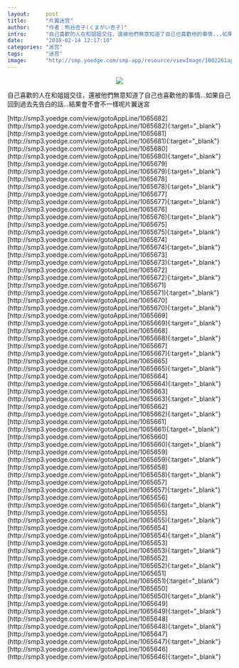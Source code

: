 ```yaml
---
layout:     post
title:      "片翼迷宫"
author:     "作者：熊谷杏子(くまがい杏子)"
intro:      "自己喜歡的人在和姐姐交往，還被他們無意知道了自己也喜歡他的事情...如果自己回到過去先告白的話...結果會不會不一樣呢片翼迷宮"
date:       "2018-02-14 12:17:10"
categories: "迷宫"
tags:       "迷宫"
image:      "http://smp.yoedge.com/smp-app/resource/viewImage/1002261appline.png"
---
```

<div style="text-align: center">
<p><img src="http://smp.yoedge.com/smp-app/resource/viewImage/1002261appline.png"/></p>
</div>
<p class="post-meta">
<span>自己喜歡的人在和姐姐交往，還被他們無意知道了自己也喜歡他的事情...如果自己回到過去先告白的話...結果會不會不一樣呢片翼迷宮</span>
</p>
[http://smp3.yoedge.com/view/gotoAppLine/1065682](http://smp3.yoedge.com/view/gotoAppLine/1065682){:target="_blank"}
[http://smp3.yoedge.com/view/gotoAppLine/1065681](http://smp3.yoedge.com/view/gotoAppLine/1065681){:target="_blank"}
[http://smp3.yoedge.com/view/gotoAppLine/1065680](http://smp3.yoedge.com/view/gotoAppLine/1065680){:target="_blank"}
[http://smp3.yoedge.com/view/gotoAppLine/1065679](http://smp3.yoedge.com/view/gotoAppLine/1065679){:target="_blank"}
[http://smp3.yoedge.com/view/gotoAppLine/1065678](http://smp3.yoedge.com/view/gotoAppLine/1065678){:target="_blank"}
[http://smp3.yoedge.com/view/gotoAppLine/1065677](http://smp3.yoedge.com/view/gotoAppLine/1065677){:target="_blank"}
[http://smp3.yoedge.com/view/gotoAppLine/1065676](http://smp3.yoedge.com/view/gotoAppLine/1065676){:target="_blank"}
[http://smp3.yoedge.com/view/gotoAppLine/1065675](http://smp3.yoedge.com/view/gotoAppLine/1065675){:target="_blank"}
[http://smp3.yoedge.com/view/gotoAppLine/1065674](http://smp3.yoedge.com/view/gotoAppLine/1065674){:target="_blank"}
[http://smp3.yoedge.com/view/gotoAppLine/1065673](http://smp3.yoedge.com/view/gotoAppLine/1065673){:target="_blank"}
[http://smp3.yoedge.com/view/gotoAppLine/1065672](http://smp3.yoedge.com/view/gotoAppLine/1065672){:target="_blank"}
[http://smp3.yoedge.com/view/gotoAppLine/1065671](http://smp3.yoedge.com/view/gotoAppLine/1065671){:target="_blank"}
[http://smp3.yoedge.com/view/gotoAppLine/1065670](http://smp3.yoedge.com/view/gotoAppLine/1065670){:target="_blank"}
[http://smp3.yoedge.com/view/gotoAppLine/1065669](http://smp3.yoedge.com/view/gotoAppLine/1065669){:target="_blank"}
[http://smp3.yoedge.com/view/gotoAppLine/1065668](http://smp3.yoedge.com/view/gotoAppLine/1065668){:target="_blank"}
[http://smp3.yoedge.com/view/gotoAppLine/1065667](http://smp3.yoedge.com/view/gotoAppLine/1065667){:target="_blank"}
[http://smp3.yoedge.com/view/gotoAppLine/1065665](http://smp3.yoedge.com/view/gotoAppLine/1065665){:target="_blank"}
[http://smp3.yoedge.com/view/gotoAppLine/1065664](http://smp3.yoedge.com/view/gotoAppLine/1065664){:target="_blank"}
[http://smp3.yoedge.com/view/gotoAppLine/1065663](http://smp3.yoedge.com/view/gotoAppLine/1065663){:target="_blank"}
[http://smp3.yoedge.com/view/gotoAppLine/1065662](http://smp3.yoedge.com/view/gotoAppLine/1065662){:target="_blank"}
[http://smp3.yoedge.com/view/gotoAppLine/1065661](http://smp3.yoedge.com/view/gotoAppLine/1065661){:target="_blank"}
[http://smp3.yoedge.com/view/gotoAppLine/1065660](http://smp3.yoedge.com/view/gotoAppLine/1065660){:target="_blank"}
[http://smp3.yoedge.com/view/gotoAppLine/1065659](http://smp3.yoedge.com/view/gotoAppLine/1065659){:target="_blank"}
[http://smp3.yoedge.com/view/gotoAppLine/1065658](http://smp3.yoedge.com/view/gotoAppLine/1065658){:target="_blank"}
[http://smp3.yoedge.com/view/gotoAppLine/1065657](http://smp3.yoedge.com/view/gotoAppLine/1065657){:target="_blank"}
[http://smp3.yoedge.com/view/gotoAppLine/1065656](http://smp3.yoedge.com/view/gotoAppLine/1065656){:target="_blank"}
[http://smp3.yoedge.com/view/gotoAppLine/1065655](http://smp3.yoedge.com/view/gotoAppLine/1065655){:target="_blank"}
[http://smp3.yoedge.com/view/gotoAppLine/1065654](http://smp3.yoedge.com/view/gotoAppLine/1065654){:target="_blank"}
[http://smp3.yoedge.com/view/gotoAppLine/1065653](http://smp3.yoedge.com/view/gotoAppLine/1065653){:target="_blank"}
[http://smp3.yoedge.com/view/gotoAppLine/1065652](http://smp3.yoedge.com/view/gotoAppLine/1065652){:target="_blank"}
[http://smp3.yoedge.com/view/gotoAppLine/1065651](http://smp3.yoedge.com/view/gotoAppLine/1065651){:target="_blank"}
[http://smp3.yoedge.com/view/gotoAppLine/1065650](http://smp3.yoedge.com/view/gotoAppLine/1065650){:target="_blank"}
[http://smp3.yoedge.com/view/gotoAppLine/1065649](http://smp3.yoedge.com/view/gotoAppLine/1065649){:target="_blank"}
[http://smp3.yoedge.com/view/gotoAppLine/1065648](http://smp3.yoedge.com/view/gotoAppLine/1065648){:target="_blank"}
[http://smp3.yoedge.com/view/gotoAppLine/1065647](http://smp3.yoedge.com/view/gotoAppLine/1065647){:target="_blank"}
[http://smp3.yoedge.com/view/gotoAppLine/1065646](http://smp3.yoedge.com/view/gotoAppLine/1065646){:target="_blank"}


